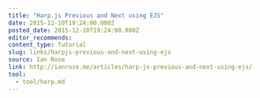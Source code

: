 ```yaml
---
title: "Harp.js Previous and Next using EJS"
date: 2015-12-10T19:24:00.000Z
posted_date: 2015-12-10T19:24:00.000Z
editor_recommends:
content_type: Tutorial
slug: links/harpjs-previous-and-next-using-ejs
source: Ian Rose
link: http://ianrose.me/articles/harp-js-previous-and-next-using-ejs/
tool:
  - tool/harp.md
---
```





